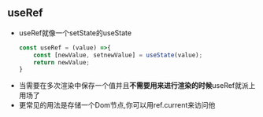## useRef
- useRef就像一个setState的useState
    ``` javascript title="useRef 超级简化版.js"
    const useRef = (value) =>{
        const [newValue, setnewValue] = useState(value);
        return newValue;
    }
- 当需要在多次渲染中保存一个值并且**不需要用来进行渲染的时候**useRef就派上用场了
- 更常见的用法是存储一个Dom节点,你可以用ref.current来访问他